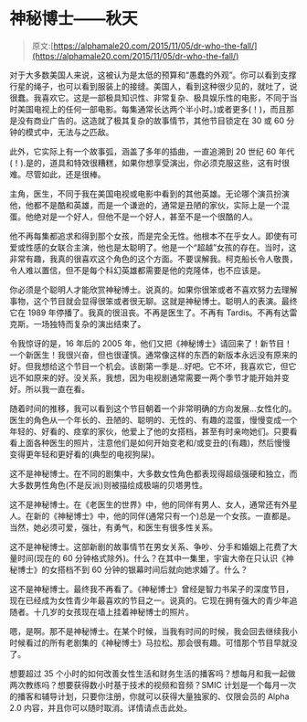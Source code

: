# 神秘博士——秋天

> 原文:[https://alphamale20.com/2015/11/05/dr-who-the-fall/](https://alphamale20.com/2015/11/05/dr-who-the-fall/)

对于大多数美国人来说，这被认为是太低的预算和“愚蠢的外观”。你可以看到支撑行星的绳子，也可以看到服装上的接缝。美国人，看到这种很少见的，就吐了，说很蠢。我喜欢它。这是一部极具知识性、非常复杂、极具娱乐性的电影，不同于当时美国电视上的任何一部电影。每集通常长达两个半小时。)或者更多(！)，而且那是没有商业广告的。这造就了极其复杂的故事情节，其他节目锁定在 30 或 60 分钟的模式中，无法与之匹敌。

此外，它实际上有一个故事弧，涵盖了多年的插曲，一直追溯到 20 世纪 60 年代(！).是的，道具和特效很糟糕，如果你想享受演出，你必须克服这些，这有时很难。尽管如此，还是很棒。

主角，医生，不同于我在美国电视或电影中看到的其他英雄。无论哪个演员扮演他，他都不是酷和英雄，而是一个谦逊的，通常是丑陋的家伙，实际上是一个混蛋。他绝对是一个好人，但他不是一个好人，甚至不是一个很酷的人。

他不再每集都追求和得到那个女孩，而是完全无性。他根本不在乎女人。即使有可爱或性感的女联合主演，他也是太聪明了。他是一个“超越”女孩的存在。当时，这非常有趣，我真的很喜欢这个角色的这个方面。不要误解我。柯克船长令人敬畏，令人难以置信，但不是每个科幻英雄都需要是他的克隆体，也不应该是。

你必须是个聪明人才能欣赏神秘博士。说真的。如果你很笨或者不喜欢努力去理解事物，这个节目就会显得很笨或者很无聊。这就是神秘博士。聪明人的表演。最终它在 1989 年停播了。我真的很沮丧。不再是医生了。不再有 Tardis。不再有达雷克斯。一场独特而复杂的演出结束了。

令我惊讶的是，16 年后的 2005 年，他们又把《神秘博士》请回来了！新节目！一个新医生！我很兴奋，但也很谨慎。通常像这样的东西的新版本永远没有原来的好。但我想给这个节目一个机会。该剧第一季是...好吧。它不坏，我喜欢它，但它远不如原来的好。没关系，我想，因为电视剧通常需要一两个季节才能开始并变好。所以我一直在看。

随着时间的推移，我可以看到这个节目朝着一个非常明确的方向发展...女性化的。医生的角色从一个年长的、丑陋的、聪明的、无性的、有趣的混蛋，慢慢变成一个年轻的、好看的、痉挛的家伙，他爱上了他的女搭档，甚至有时亲吻她们。只要看看上面各种医生的照片，注意他们是如何开始变老和/或变丑的(有趣)，然后慢慢变得更年轻和更好看的(典型的电视狗屎)。

这不是神秘博士。在不同的剧集中，大多数女性角色都表现得超级强硬和独立，而大多数男性角色(不是反派)则被描绘成极端的贝塔男性。

这不是神秘博士。在《老医生的世界》中，他的同伴有男人、女人，通常还有外星人。在新的《神秘博士》中，他的同伴(通常只有一个)总是一个女孩。一直都是。当然，她必须可爱，强壮，有勇气，和医生有很多性关系。

这不是神秘博士。这部新剧的故事情节在男女关系、争吵、分手和婚姻上花费了大量时间(现在的 60 分钟格式除外)。什么？在其中一集里，宇宙大帝在只认识《神秘博士》的女搭档不到 60 分钟的银幕时间后就向她求婚了。什么？

这不是神秘博士。最终我不再看了。《神秘博士》曾经是智力书呆子的深度节目，现在已经成为女性青少年最喜欢的节目之一。说真的。它现在拥有强大的青少年追随者。十几岁的女孩现在墙上挂着神秘博士的照片。

嗯，是啊。那不是神秘博士。在某个时候，当我有时间的时候，我会回去继续我小时候看过的所有老剧集的《神秘博士》马拉松。那会很有趣。可惜那个节目早就没了。

想要超过 35 个小时的如何改善女性生活和财务生活的播客吗？想每月和我一起做两次教练吗？想要获得数小时基于技术的视频和音频？SMIC 计划是一个每月一次的播客和辅导计划，只要你注册，你就可以获得大量独家的、仅限会员的 Alpha 2.0 内容，并且你可以随时取消。详情请点击此处。